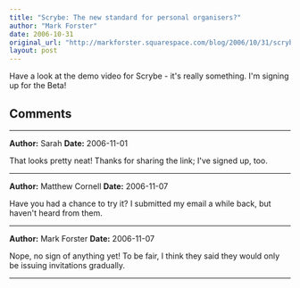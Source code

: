 ```yaml
---
title: "Scrybe: The new standard for personal organisers?"
author: "Mark Forster"
date: 2006-10-31
original_url: "http://markforster.squarespace.com/blog/2006/10/31/scrybe-the-new-standard-for-personal-organisers.html"
layout: post
---
```


Have a look at the demo video for Scrybe - it's really something. I'm signing up for the Beta!


## Comments

---

**Author:** Sarah
**Date:** 2006-11-01

That looks pretty neat! Thanks for sharing the link; I've signed up, too.

---

**Author:** Matthew Cornell
**Date:** 2006-11-07

Have you had a chance to try it? I submitted my email a while back, but haven't heard from them.

---

**Author:** Mark Forster
**Date:** 2006-11-07

Nope, no sign of anything yet! To be fair, I think they said they would only be issuing invitations gradually.

---
